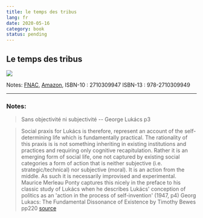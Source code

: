 ```yaml
---
title: le temps des tribus
lang: fr
date: 2020-05-16
category: book
status: pending
---
```


## Le temps des tribus
![](https://images-na.ssl-images-amazon.com/images/I/51WvYd5eU4L._SX311_BO1,204,203,200_.jpg)

Notes:
[FNAC](https://livre.fnac.com/a13087303/Michel-Maffesoli-Le-temps-des-tribus), 
[Amazon](https://www.amazon.fr/temps-tribus-declin-lindividualisme-societes/dp/2710309947), 
ISBN-10 : 2710309947
ISBN-13 : 978-2710309949

---

### Notes:
> Sans objectivité ni subjectivité
> -- <quote> George Lukács </quote> p3

> Social praxis for Lukács is therefore, represent an account of the self-determining life which is fundamentally practical. The rationality of this praxis is is not something inheriting in existing institutions and practices and requiring only cognitive recapitulation. Rather it is an emerging form of social life, one not captured by existing social categories a form of action that is neither subjective (i.e. strategic/technical) nor subjective (moral). It is an action from the middle. As such it is necessarily improvised and experimental.
> Maurice Merleau Ponty captures this nicely in the preface to his classic study of Lukács when he describes Lukács' conception of politics as an 'action in the process of self-invention' (1947, p4)
>Georg Lukacs: The Fundamental Dissonance of Existence by Timothy Bewes pp220
> [source](https://books.google.de/books?id=D0MdGiHYIOQC&pg=PT220&lpg=PT220&dq=without++objectivity+nor+subjectivity++Gyorgy+Luk%C3%A1cs&source=bl&ots=vu3_mWehKt&sig=ACfU3U08pngx31KKlH8up7o4_XBCQcdFOw&hl=en&sa=X&ved=2ahUKEwiC4-ugu7jpAhWOYMAKHSe1DiEQ6AEwBnoECAcQAQ#v=onepage&q=without%20%20objectivity%20nor%20subjectivity%20%20Gyorgy%20Luk%C3%A1cs&f=false)

